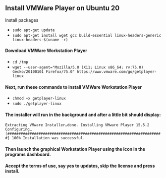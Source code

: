 ## Install VMWare Player on Ubuntu 20
Install packages
- `sudo apt-get update`
- `sudo apt-get install wget gcc build-essential linux-headers-generic linux-headers-$(uname -r)`
#### Download VMWare Workstation Player
- `cd /tmp`
- `wget --user-agent="Mozilla/5.0 (X11; Linux x86_64; rv:75.0) Gecko/20100101 Firefox/75.0" https://www.vmware.com/go/getplayer-linux`
#### Next, run these commands to install VMWare Workstation Player
- `chmod +x getplayer-linux`
- `sudo ./getplayer-linux`
#### The installer will run in the background and after a little bit should display:
`Extracting VMware Installer…done.
Installing VMware Player 15.5.2
Configuring…
[######################################################################] 100%
Installation was successful.`
#### Then launch the graphical Workstation Player using the icon in the programs dashboard.
#### Accept the terms of use, say yes to updates, skip the license and press install.
